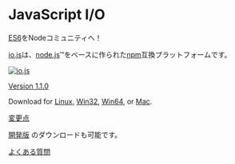 # JavaScript I/O

<!-- Bringing [ES6](es6.html) to the Node Community! -->
[ES6](es6.html)をNodeコミュニティへ！

<!-- [io.js](https://github.com/iojs/io.js) is an [npm](https://www.npmjs.org/) compatible platform originally based on [node.js](https://nodejs.org/)&#8482;. -->

[io.js](https://github.com/iojs/io.js)は、[node.js](https://nodejs.org/)&#8482;をベースに作られた[npm](https://www.npmjs.org/)互換プラットフォームです。

[![io.js](../images/1.0.0.png)](https://iojs.org/dist/v1.1.0/)

[Version 1.1.0](https://iojs.org/dist/v1.1.0/)

Download for
[Linux](https://iojs.org/dist/v1.1.0/iojs-v1.1.0-linux-x64.tar.xz),
[Win32](https://iojs.org/dist/v1.1.0/iojs-v1.1.0-x86.msi), [Win64](https://iojs.org/dist/v1.1.0/iojs-v1.1.0-x64.msi),
or
[Mac](https://iojs.org/dist/v1.1.0/iojs-v1.1.0.pkg).


<!-- [Changelog](https://github.com/iojs/io.js/blob/v1.x/CHANGELOG.md) -->
[変更点](https://github.com/iojs/io.js/blob/v1.x/CHANGELOG.md)

<!-- [Nightly releases](https://iojs.org/download/nightly/) are available for testing. -->
[開発版](https://iojs.org/download/nightly/) のダウンロードも可能です。

<!-- [Frequently Asked Questions](/faq.html) -->
[よくある質問](/faq.html)